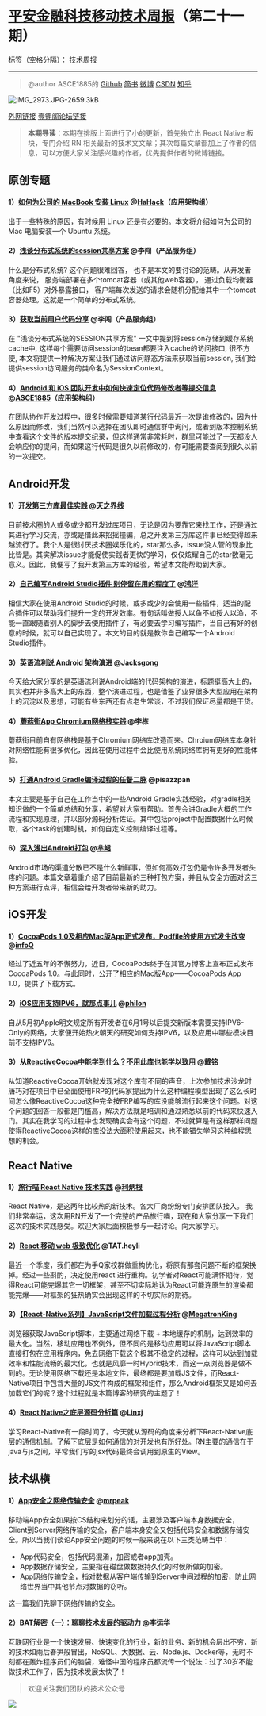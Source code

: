 # [平安金融科技移动技术周报](https://github.com/PaicHyperionDev/MobileDevWeekly)（第二十一期）

标签（空格分隔）： 技术周报

---

> @author ASCE1885的 [Github](https://github.com/ASCE1885)  [简书](http://www.jianshu.com/users/4ef984470da8/latest_articles) [微博](http://weibo.com/asce885/profile?rightmod=1&wvr=6&mod=personinfo) [CSDN](http://blog.csdn.net/asce1885) [知乎](https://www.zhihu.com/people/asce1885)

![IMG_2973.JPG-2659.3kB][1]

[外网链接](http://www.jianshu.com/p/4860485d70a0) [壹翎阁论坛链接](http://139.196.14.76/t/topic/303)

> **本期导读**：本期在排版上面进行了小的更新，首先独立出 React Native 板块，专门介绍 RN 相关最新的技术文文章；其次每篇文章都加上了作者的信息，可以方便大家关注感兴趣的作者，优先提供作者的微博链接。

## 原创专题

#### 1）[如何为公司的 MacBook 安装 Linux](http://139.196.14.76/t/macbook-linux/136) @[HaHack](http://weibo.com/weizhoupan?refer_flag=1001030201_&is_all=1)（应用架构组）

出于一些特殊的原因，有时候用 Linux 还是有必要的。本文将介绍如何为公司的 Mac 电脑安装一个 Ubuntu 系统。

#### 2）[浅谈分布式系统的session共享方案](http://139.196.14.76/t/session/300) @李闯（产品服务组）

什么是分布式系统? 这个问题很难回答， 也不是本文的要讨论的范畴。从开发者角度来说， 服务端部署在多个tomcat容器（或其他web容器）， 通过负载均衡器（比如F5）对外暴露接口， 客户端每次发送的请求会随机分配给其中一个tomcat容器处理。这就是一个简单的分布式系统。

#### 3）[获取当前用户代码分享](http://139.196.14.76/t/topic/301) @李闯（产品服务组）

在 "浅谈分布式系统的SESSION共享方案" 一文中提到将session存储到缓存系统cache中, 这样每个需要访问session的bean都要注入cache的访问接口, 很不方便, 本文将提供一种解决方案让我们通过访问静态方法来获取当前session, 我们给提供session访问服务的类命名为SessionContext。

#### 4）[Android 和 iOS 团队开发中如何快速定位代码修改者等提交信息](http://mp.weixin.qq.com/s?__biz=MzAwMTYwNzE2Mg==&mid=2651036600&idx=1&sn=2cf211a14ab5223a663a8ab324218d4f#rd) @[ASCE1885](http://weibo.com/1897909794/profile?topnav=1&wvr=6&is_all=1)（应用架构组）

在团队协作开发过程中，很多时候需要知道某行代码最近一次是谁修改的，因为什么原因而修改，我们当然可以选择在团队即时通信群中询问，或者到版本控制系统中查看这个文件的版本提交纪录，但这样通常非常耗时，群里可能过了一天都没人会响应你的提问，而如果这行代码是很久以前修改的，你可能需要查阅到很久以前的一次提交。

## Android开发

#### 1）[开发第三方库最佳实践](http://www.jianshu.com/p/0aacd419cb7e) @[天之界线](http://weibo.com/shark0017?refer_flag=1005055013_&is_all=1)


目前技术圈的人或多或少都开发过库项目，无论是因为要靠它来找工作，还是通过其进行学习交流，亦或是借此来招摇撞骗，总之开发第三方库这件事已经变得越来越流行了。我个人是很讨厌技术圈娱乐化的，star那么多，issue没人管的现象比比皆是。其实解决issue才能促使实践者更快的学习，仅仅炫耀自己的star数毫无意义。因此，我便写了我开发第三方库的经验，希望本文能帮助到大家。

#### 2）[自己编写Android Studio插件 别停留在用的程度了](http://mp.weixin.qq.com/s?__biz=MzAxMTI4MTkwNQ==&mid=2650820316&idx=1&sn=49d4e6b68b114a2e8a8e88f3d1b0cd9e&scene=0#wechat_redirect) @[鸿洋](http://weibo.com/u/3165018720?topnav=1&wvr=6&topsug=1&is_all=1)

相信大家在使用Android Studio的时候，或多或少的会使用一些插件，适当的配合插件可以帮助我们提升一定的开发效率。有句话叫做授人以鱼不如授人以渔，不能一直跟随着别人的脚步去使用插件了，有必要去学习编写插件，当自己有好的创意的时候，就可以自己实现了。本文的目的就是教你自己编写一个Android Studio插件。

#### 3）[英语流利说 Android 架构演进](http://mp.weixin.qq.com/s?__biz=MzI0NjIzNDkwOA==&mid=2247483673&idx=1&sn=ba9cf498ab78646f1a9c9e711f65c360&scene=2&srcid=0527JyTxU6ucKtlLVyl7REaB&from=timeline&isappinstalled=0#wechat_redirect) @[Jacksgong](http://weibo.com/jacksgong?refer_flag=1001030101_&is_hot=1&noscale_head=1#_0)

今天给大家分享的是英语流利说Android端的代码架构的演进，标题挺高大上的，其实也并非多高大上的东西，整个演进过程，也是借鉴了业界很多大型应用在架构上的沉淀以及思想，可能有些东西还有点老生常谈，不过我们保证尽量都是干货。

#### 4）[蘑菇街App Chromium网络栈实践](http://mp.weixin.qq.com/s?__biz=MzA3ODg4MDk0Ng==&mid=2651112324&idx=1&sn=34b15399d6519340f66410445f033e85#rd) @李栋

蘑菇街目前自有网络栈是基于Chromium网络库改造而来。Chroium网络库本身针对网络性能有很多优化，因此在使用过程中会比使用系统网络库拥有更好的性能体验。

#### 5）[打通Android Gradle编译过程的任督二脉](http://mp.weixin.qq.com/s?__biz=MzI1NjEwMTM4OA==&mid=2651231835&idx=1&sn=c9973f4476fb98a3003ca86aeb3744eb&scene=0#wechat_redirect) @pisazzpan

本文主要是基于自己在工作当中的一些Android Gradle实践经验，对gradle相关知识做的一个简单总结和分享，希望对大家有帮助。首先会讲Gradle大概的工作流程和实现原理，并以部分源码分析佐证。其中包括project中配置数据什么时候取，各个task的创建时机，如何自定义控制编译过程等。

#### 6）[深入浅出Android打包](http://geek.csdn.net/news/detail/76488#rd?sukey=3903d1d3b699c20848ef1785bc038226c33b454e40df770585099bc86451f090e726501798b166a42e7f2fa32783787c) @[芈峮](http://weibo.com/u/2644045772?topnav=1&wvr=6&topsug=1&is_hot=1)

Android市场的渠道分散已不是什么新鲜事，但如何高效打包仍是令许多开发者头疼的问题。本篇文章着重介绍了目前最新的三种打包方案，并且从安全方面对这三种方案进行点评，相信会给开发者带来新的助力。

## iOS开发

#### 1）[CocoaPods 1.0及相应Mac版App正式发布，Podfile的使用方式发生改变](http://www.infoq.com/cn/news/2016/05/CocoaPods-1-0-mac-podfile) @[infoQ](http://weibo.com/u/1746173800?topnav=1&wvr=6&topsug=1&is_all=1)

经过了近五年的不懈努力，近日，CocoaPods终于在其官方博客上宣布正式发布CocoaPods 1.0。与此同时，公开了相应的Mac版App——CocoaPods App 1.0，提供了下载方式。

#### 2）[iOS应用支持IPV6，就那点事儿](http://www.jianshu.com/p/a6bab07c4062#rd) @[philon](http://www.jianshu.com/users/f835e076a43d/latest_articles)

自从5月初Apple明文规定所有开发者在6月1号以后提交新版本需要支持IPV6-Only的网络，大家便开始热火朝天的研究如何支持IPV6，以及应用中哪些模块目前不支持IPV6。

#### 3）[从ReactiveCocoa中能学到什么？不用此库也能学以致用](http://www.jianshu.com/p/39e27fef38fa) @[戴铭](http://weibo.com/allstarming?is_all=1)

从知道ReactiveCocoa开始就发现对这个库有不同的声音，上次参加<T>技术沙龙时唐巧对在项目中已全面使用FRP的代码家提出为什么这种编程模型出现了这么长时间怎么像ReactiveCocoa这种完全按FRP编写的库没能够流行起来这个问题。对这个问题的回答一般都是门槛高，解决方法就是培训和通过熟悉以前的代码来快速入门。其实在我学习的过程中也发现确实会有这个问题，不过就算是有这样那样问题使得ReactiveCocoa这样的库没法大面积使用起来，也不能错失学习这种编程思想的机会。

## React Native

#### 1）[旅行喵 React Native 技术实践](http://www.jianshu.com/p/bf3e222c102a) @[利炳根](http://weibo.com/qingxingfengzi?is_all=1)

React Native，是这两年比较热的新技术。各大厂商纷纷专门安排团队接入。
我们非常幸运，这次用RN开发了一个完整的产品旅行喵，现在和大家分享一下我们这次的技术实践感受。欢迎大家后面积极参与一起讨论。向大家学习。

#### 2）[React 移动 web 极致优化](http://www.alloyteam.com/2016/05/react-mobile-web-optimization/) @TAT.heyli

最近一个季度，我们都在为手Q家校群做重构优化，将原有那套问题不断的框架换掉。经过一些斟酌，决定使用react 进行重构。初学者对React可能满怀期待，觉得React可能完爆其它一切框架，甚至不切实际地认为React可能连原生的渲染都能完爆——对框架的狂热确实会出现这样的不切实际的期待。

#### 3）[【React-Native系列】JavaScript文件加载过程分析](http://blog.csdn.net/megatronkings/article/details/51534250) @[MegatronKing](http://blog.csdn.net/megatronkings/article/details/51534250)

浏览器获取JavaScript脚本，主要通过网络下载 + 本地缓存的机制，达到效率的最大化。当然，移动应用也不例外，但不同的是移动应用可以将JavaScript脚本直接打包在应用程序内，免去网络下载这个极其不稳定的过程，这样可以达到加载效率和性能流畅的最大化，也就是风靡一时Hybrid技术，而这一点浏览器是做不到的。无论使用网络下载还是本地文件，最终都是要加载JS文件，而React-Native项目中包含大量的JS文件构成的框架和组件，那么Android框架又是如何去加载它们的呢？这个过程就是本篇博客的研究的主题了！

#### 4）[React Native之底层源码分析篇](http://blog.csdn.net/u014486880/article/details/51535391) @[Linxj](http://blog.csdn.net/u014486880)

学习React-Native有一段时间了。今天就从源码的角度来分析下React-Native底层的通信机制。了解下底层是如何通信的对开发也有所好处。RN主要的通信在于java与js之间，平常我们写的jsx代码最终会调用到原生的View。


## 技术纵横

#### 1）[App安全之网络传输安全](http://mrpeak.cn/blog/encrypt/) @[mrpeak](http://mrpeak.cn/)

移动端App安全如果按CS结构来划分的话，主要涉及客户端本身数据安全，Client到Server网络传输的安全，客户端本身安全又包括代码安全和数据存储安全。所以当我们谈论App安全问题的时候一般来说在以下三类范畴当中：

* App代码安全，包括代码混淆，加密或者app加壳。
* App数据存储安全，主要指在磁盘做数据持久化的时候所做的加密。
* App网络传输安全，指对数据从客户端传输到Server中间过程的加密，防止网络世界当中其他节点对数据的窃听。

这一篇我们先聊下网络传输的安全。

#### 2）[BAT解密（一）：聊聊技术发展的驱动力](http://mp.weixin.qq.com/s?__biz=MzA5Nzc4OTA1Mw==&mid=512113629&idx=1&sn=5b66172c49862f479054da2afb560eb9#rd) @李运华

互联网行业是一个快速发展、快速变化的行业，新的业务、新的机会层出不穷，新的技术如雨后春笋般冒出，NoSQL、大数据、云、Node.js、Docker等，无时不刻都在轰炸程序员们的脑袋，难怪中国的程序员都流传一个说法：过了30岁不能做技术工作了，因为技术发展太快了！



> 欢迎关注我们团队的技术公众号

![](http://c.picphotos.baidu.com/album/w%3D1458%3Bq%3D90/sign=682592986a224f4a579977173ccfab23/32fa828ba61ea8d327c190ba900a304e241f58a9.jpg)


  [1]: http://static.zybuluo.com/asce1885/h4tfz0pm8evjzvhdquyi5gqy/IMG_2973.JPG

